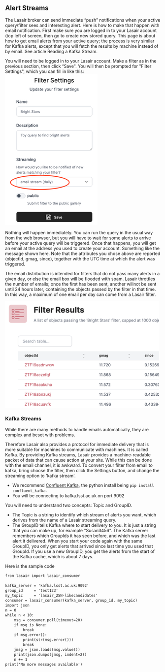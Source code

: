 ## Alert Streams

The Lasair broker can send immediate “push” notifications when your active query/filter sees and interesting alert. Here is how to make that happen with email notification. First make sure you are logged in to your Lasair account (top left of screen, then go to create new stored query. This page is about how to get email alerts from your active query; the process is very similar for Kafka alerts, except that you will fetch the results by machine instead of by email. See article Reading a Kafka Stream.

You will need to be logged in to your Lasair account. Make a filter as in the
previous section, then click “Save". You will then be prompted for "Filter Settings", which you can fill in like this:
<img src="../_images/alert-streams/filter_settings.png" width="300px"/>

Nothing will happen immediately. You can run the query in the usual way from the web browser, but you will have to wait for some alerts to arrive before your active query will be triggered. Once that happens, you will get an email at the address you used to create your account. Something like the message shown here. Note that the attributes you chose above are reported (objectId, gmag, since), together with the UTC time at which the alert was triggered.

The email distribution is intended for filters that do not pass many alerts 
in a given day, or else the email box will be flooded with spam. Lasair throttles
the number of emails; once the first has been sent, another willnot be sent until 24
hours later, containing the objects passed by the filter in that time. In this 
way, a maximum of one email per day can come from a Lasair filter.

<img src="../_images/alert-streams/filter_results.png" width="500px"/>

### Kafka Streams

While there are many methods to handle emails automatically, they are complex and beset with problems. 

Therefore Lasair also provides a protocol for immediate delivery that is more suitable for machines to communicate with machines. It is called Kafka.
By providing Kafka streams, Lasair provides a machine-readable packet of data that can cause action at your site. 
While this can be done with the email channel, it is awkward. To convert your filter from email to kafka, bring 
choose the filter, then click the Settings button, and change the streaming option to 'kafka stream'.

*   We recommend [Confluent Kafka](https://pypi.org/project/confluent-kafka/), the python install being `pip install confluent_kafka`.
*   You will be connecting to kafka.lsst.ac.uk on port 9092

You will need to understand two concepts: Topic and GroupID. 

*  The Topic is a string to identify which stream of alerts you want, which derives from the name of a Lasair streaming query. 
*  The GroupID tells Kafka where to start delivery to you. It is just a string that you can make up, for example "Susan3456". The Kafka server remembers which GroupIds it has seen before, and which was the last alert it delivered. When you start your code again with the same GroupID, you only get alerts that arrived since last time you used that GroupId. If you use a new GroupID, you get the alerts from the start of the Kafka cache, which is about 7 days.

Here is the sample code
```
from lasair import lasair_consumer

kafka_server = 'kafka.lsst.ac.uk:9092'
group_id     = 'test123'
my_topic     = 'lasair_2SN-likecandidates'
consumer = lasair_consumer(kafka_server, group_id, my_topic)
import json
n = 0
while n < 10:
    msg = consumer.poll(timeout=20)
    if msg is None:
        break
    if msg.error():
        print(str(msg.error()))
        break
    jmsg = json.loads(msg.value())
    print(json.dumps(jmsg, indent=2))
    n += 1
print('No more messages available')
```
